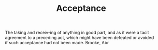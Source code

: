 ---
title: Acceptance
letter: A
permalink: "/definitions/acceptance.html"
body: The taking and receiv-ing of anything in good part, and as it were a tacit agreement
  to a preceding act, which might have been defeated or avoided if such acceptance
  had not been made. Brooke, Abr
published_at: '2018-07-07'
source: Black's Law Dictionary
layout: post
---
